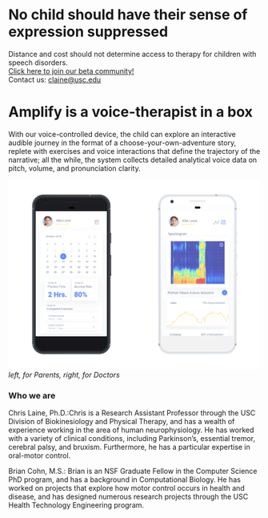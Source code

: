 # No child should have their sense of expression suppressed
Distance and cost should not determine access to therapy for children with speech disorders.
<br>
<a href="http://eepurl.com/glffLj">Click here to join our beta community!</a>
<br>
Contact us: <a href="mailto:claine@usc.edu?subject=AdventureBiofeedback">claine@usc.edu</a>

# Amplify is a voice-therapist in a box
With our voice-controlled device, the child can explore an interactive audible journey in the format of a choose-your-own-adventure story, replete with exercises and voice interactions that define the trajectory of the narrative; all the while, the system collects detailed analytical voice data on pitch, volume, and pronunciation clarity. 


![Mockups with phone shown](https://raw.githubusercontent.com/bc/adventurebiofeedback.com/master/amplify_mockups-03.png "App views for parents and doctors")
*left, for Parents, right, for Doctors*

### Who we are
Chris Laine, Ph.D.:Chris is a Research Assistant Professor through the USC Division of Biokinesiology and Physical Therapy, and has a wealth of experience working in the area of human neurophysiology.  He has worked with a variety of clinical conditions, including Parkinson’s, essential tremor, cerebral palsy, and bruxism. Furthermore, he has a particular expertise in oral-motor control.

Brian Cohn, M.S.: Brian is an NSF Graduate Fellow in the Computer Science PhD program, and has a background in Computational Biology. He has worked on projects that explore how motor control occurs in health and disease, and has designed numerous research projects through the USC Health Technology Engineering program.
